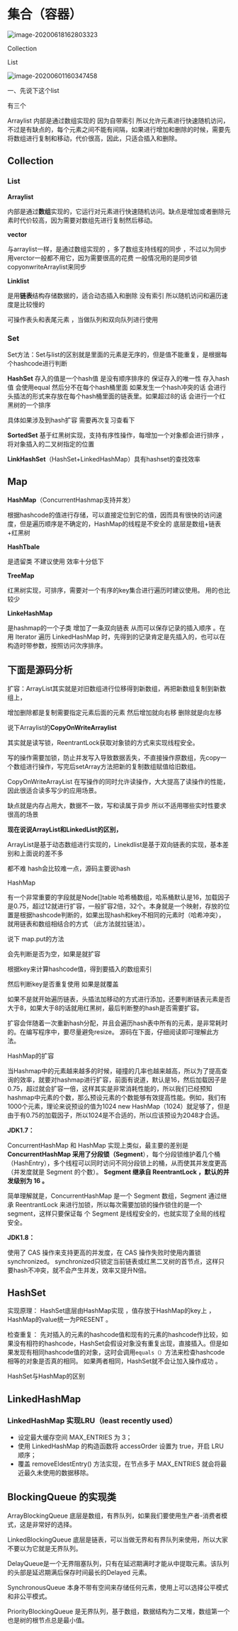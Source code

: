 # 集合（容器）

![image-20200618162803323](C:\Users\Administrator\AppData\Roaming\Typora\typora-user-images\image-20200618162803323.png)

Collection

List

![image-20200601160347458](C:\Users\Administrator\AppData\Roaming\Typora\typora-user-images\image-20200601160347458.png)

一、先说下这个list

有三个 

Arraylist 内部是通过数组实现的 因为自带索引 所以允许元素进行快速随机访问，不过是有缺点的，每个元素之间不能有间隔，如果进行增加和删除的时候，需要先将数组进行复制和移动，代价很高，因此，只适合插入和删除。

## Collection

### List

**Arraylist**

内部是通过**数组**实现的，它运行对元素进行快速随机访问。缺点是增加或者删除元素时代价较高，因为需要对数组先进行复制然后移动。

**vector** 

与arraylist一样，是通过数组实现的 ，多了数组支持线程的同步 ，不过以为同步用verctor一般都不用它，因为需要很高的花费 一般情况用的是同步锁 copyonwriteArraylist来同步

**Linklist**

是用**链表**结构存储数据的，适合动态插入和删除 没有索引 所以随机访问和遍历速度是比较慢的 

可操作表头和表尾元素 ，当做队列和双向队列进行使用

### Set

Set方法：Set与list的区别就是里面的元素是无序的，但是值不能重复，是根据每个hashcode进行判断



**HashSet**  存入的值是一个hash值 是没有顺序排序的 保证存入的唯一性 存入hash值 会使用equal 然后分不在每个hash桶里面 如果发生一个hash冲突的话 会进行头插法的形式来存放在每个hash桶里面的链表里。如果超过8的话 会进行一个红黑树的一个排序

具体如果涉及到hash扩容 需要再次复习查看下

**SortedSet** 基于红黑树实现，支持有序性操作，每增加一个对象都会进行排序 ，将对象插入的二叉树指定的位置

**LinkHashSet**（HashSet+LinkedHashMap）具有hashset的查找效率



## Map

**HashMap**（ConcurrentHashmap支持并发）

根据hashcode的值进行存储，可以直接定位到它的值，因而具有很快的访问速度，但是遍历顺序是不确定的，HashMap的线程是不安全的 底层是数组+链表+红黑树

**HashTbale** 

是遗留类 不建议使用 效率十分低下

**TreeMap** 

红黑树实现，可排序，需要对一个有序的key集合进行遍历时建议使用。 用的也比较少

**LinkeHashMap** 

是hashmap的一个子类 增加了一条双向链表 从而可以保存记录的插入顺序 。在用 Iterator 遍历 LinkedHashMap 时，先得到的记录肯定是先插入的，也可以在构造时带参数，按照访问次序排序。



## 下面是源码分析

扩容：ArrayList其实就是对旧数组进行位移得到新数组，再把新数组复制到新数组上，

增加删除都是复制需要指定元素后面的元素 然后增加就向右移 删除就是向左移

说下Arraylist的**CopyOnWriteArraylist**

其实就是读写锁，ReentrantLock获取对象锁的方式来实现线程安全。  

写的操作需要加锁，防止并发写入导致数据丢失，不直接操作原数组，先copy一个数组进行操作，写完后setArray方法把新的复制数组赋值给旧数组。

 CopyOnWriteArrayList 在写操作的同时允许读操作，大大提高了读操作的性能，因此很适合读多写少的应用场景。 

缺点就是内存占用大，数据不一致，写和读属于异步 所以不适用哪些实时性要求很高的场景



**现在说说ArrayList和LinkedList的区别，**

ArrayList是基于动态数组进行实现的，Linekdlist是基于双向链表的实现，基本差别和上面说的差不多

都不难 hash会比较难一点，源码主要说hash



HashMap

有一个非常重要的字段就是Node[]table 哈希桶数组，哈系桶默认是16，加载因子是0.75，超过12就进行扩容，一般扩容2倍，32个。本身就是一个映射，存放的位置是根据hashcode判断的，如果出现hash和key不相同的元素时（哈希冲突），就用链表和数组相结合的方式 （此方法就拉链法）。

说下 map.put的方法

会先判断是否为空，如果是就扩容

根据key来计算hashcode值，得到要插入的数组索引

然后判断key是否重复使用 如果是就覆盖

如果不是就开始遍历链表，头插法加移动的方式进行添加，还要判断链表元素是否大于8，如果大于8的话就用红黑树，最后判断整的hash是否需要扩容。

扩容会伴随着一次重新hash分配，并且会遍历hash表中所有的元素，是非常耗时的。在编写程序中，要尽量避免resize。 源码在下面，仔细阅读即可理解此方法。

HashMap的扩容

当Hashmap中的元素越来越多的时候，碰撞的几率也越来越高，所以为了提高查询的效率，就要对hashmap进行扩容，前面有说道，默认是16，然后加载因子是0.75，超过就会扩容一倍，这样其实是非常消耗性能的，所以我们已经预知hashmap中元素的个数，那么预设元素的个数能够有效提高性能。例如，我们有1000个元素，理论来说预设的值为1024 new HashMap（1024）就足够了，但是由于有0.75的加载因子，所以1024是不合适的，所以应该预设为2048才合适。



**JDK1.7：**

 ConcurrentHashMap 和 HashMap 实现上类似，最主要的差别是 **ConcurrentHashMap 采用了分段锁（Segment**），每个分段锁维护着几个桶（HashEntry），多个线程可以同时访问不同分段锁上的桶，从而使其并发度更高（并发度就是 Segment 的个数）。  **Segment 继承自 ReentrantLock ，默认的并发级别为 16 。** 

简单理解就是，ConcurrentHashMap 是一个 Segment 数组，Segment 通过继承
ReentrantLock 来进行加锁，所以每次需要加锁的操作锁住的是一个 segment，这样只要保证每
个 Segment 是线程安全的，也就实现了全局的线程安全。

**JDK1.8：**

使用了 CAS 操作来支持更高的并发度，在 CAS 操作失败时使用内置锁 synchronized。  synchronized只锁定当前链表或红黑二叉树的首节点，这样只要hash不冲突，就不会产生并发，效率又提升N倍。 

## HashSet 

实现原理： HashSet底层由HashMap实现 ，值存放于HashMap的key上 ，HashMap的value统一为PRESENT 。

检查重复： 先对插入的元素的hashcode值和现有的元素的hashcode作比较，如果没有相符的hashcode，HashSet会假设对象没有重复出现，直接插入。但是如果发现有相同hashcode值的对象，这时会调用`equals（）`方法来检查hashcode相等的对象是否真的相同。  如果两者相同，HashSet就不会让加入操作成功 。

HashSet与HashMap的区别



##  LinkedHashMap 

 ### LinkedHashMap 实现LRU（least recently used）

- 设定最大缓存空间 MAX_ENTRIES 为 3；
- 使用 LinkedHashMap 的构造函数将 accessOrder 设置为 true，开启 LRU 顺序；
- 覆盖 removeEldestEntry() 方法实现，在节点多于 MAX_ENTRIES 就会将最近最久未使用的数据移除。

## BlockingQueue 的实现类

ArrayBlockingQueue 底层是数组，有界队列，如果我们要使用生产者-消费者模式，这是非常好的选择。

LinkedBlockingQueue 底层是链表，可以当做无界和有界队列来使用，所以大家不要以为它就是无界队列。

DelayQueue是一个无界阻塞队列，只有在延迟期满时才能从中提取元素。该队列的头部是延迟期满后保存时间最长的Delayed 元素。

SynchronousQueue 本身不带有空间来存储任何元素，使用上可以选择公平模式和非公平模式。

PriorityBlockingQueue 是无界队列，基于数组，数据结构为二叉堆，数组第一个也是树的根节点总是最小值。
